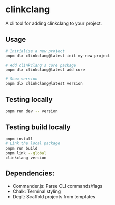 # clinkclang

A cli tool for adding clinkclang to your project.

## Usage

```bash
# Initialise a new project
pnpm dlx clinkclang@latest init my-new-project

# Add clinkclang's core package
pnpm dlx clinkclang@latest add core

# Show version
pnpm dlx clinkclang@latest version
```

## Testing locally
```bash
pnpm run dev -- version
```

## Testing build locally
```bash
pnpm install
# Link the local package
pnpm run build
pnpm link --global
clinkclang version
```

## Dependencies:
- Commander.js: Parse CLI commands/flags
- Chalk: Terminal styling
- Degit: Scaffold projects from templates